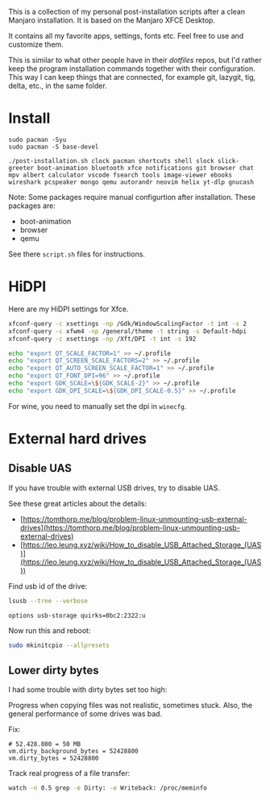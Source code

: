 This is a collection of my personal post-installation scripts after a clean Manjaro installation.
It is based on the Manjaro XFCE Desktop.

It contains all my favorite apps, settings, fonts etc.
Feel free to use and customize them.

This is similar to what other people have in their *dotfiles* repos, but I'd rather keep the program installation commands
together with their configuration.
This way I can keep things that are connected, for example git, lazygit, tig, delta, etc., in the same folder.

# Install

```
sudo pacman -Syu
sudo pacman -S base-devel

./post-installation.sh clock pacman shortcuts shell slock slick-greeter boot-animation bluetooth xfce notifications git browser chat mpv albert calculator vscode fsearch tools image-viewer ebooks wireshark pcspeaker mongo qemu autorandr neovim helix yt-dlp gnucash
```

Note: Some packages require manual configurtion after installation.
These packages are:

- boot-animation
- browser
- qemu

See there `script.sh` files for instructions.

# HiDPI

Here are my HiDPI settings for Xfce.

```bash
xfconf-query -c xsettings -np /Gdk/WindowScalingFactor -t int -s 2
xfconf-query -c xfwm4 -np /general/theme -t string -s Default-hdpi
xfconf-query -c xsettings -np /Xft/DPI -t int -s 192

echo "export QT_SCALE_FACTOR=1" >> ~/.profile
echo "export QT_SCREEN_SCALE_FACTORS=2" >> ~/.profile
echo "export QT_AUTO_SCREEN_SCALE_FACTOR=1" >> ~/.profile
echo "export QT_FONT_DPI=96" >> ~/.profile
echo "export GDK_SCALE=\${GDK_SCALE-2}" >> ~/.profile
echo "export GDK_DPI_SCALE=\${GDK_DPI_SCALE-0.5}" >> ~/.profile
```

For wine, you need to manually set the dpi in `winecfg`.

# External hard drives

## Disable UAS

If you have trouble with external USB drives, try to disable UAS.

See these great articles about the details:

- [https://tomthorp.me/blog/problem-linux-unmounting-usb-external-drives](https://tomthorp.me/blog/problem-linux-unmounting-usb-external-drives)
- [https://leo.leung.xyz/wiki/How_to_disable_USB_Attached_Storage_(UAS)](https://leo.leung.xyz/wiki/How_to_disable_USB_Attached_Storage_(UAS))

Find usb id of the drive:

```bash
lsusb --tree --verbose
```

```{data-filename=/etc/modprobe.d/disable-uas-for-external-drives.conf}
options usb-storage quirks=0bc2:2322:u
```

Now run this and reboot:

```bash
sudo mkinitcpio --allpresets
```

## Lower dirty bytes

I had some trouble with dirty bytes set too high:

Progress when copying files was not realistic, sometimes stuck.
Also, the general performance of some drives was bad.

Fix:

```{data-filename=/etc/sysctl.d/99-decrease-dirty-bytes.conf}
# 52.428.800 = 50 MB
vm.dirty_background_bytes = 52428800
vm.dirty_bytes = 52428800
```

Track real progress of a file transfer:

```bash
watch -n 0.5 grep -e Dirty: -e Writeback: /proc/meminfo
```
